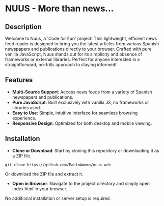 # NUUS - More than news...

## Description
Welcome to Nuus, a 'Code for Fun' project! This lightweight, efficient news feed reader is designed to bring you the latest articles from various Spanish newspapers and publications directly to your browser. Crafted with pure vanilla JavaScript, Nuus stands out for its simplicity and absence of frameworks or external libraries. Perfect for anyone interested in a straightforward, no-frills approach to staying informed!

## Features
- **Multi-Source Support**: Access news feeds from a variety of Spanish newspapers and publications.
- **Pure JavaScript**: Built exclusively with vanilla JS, no frameworks or libraries used.
- **Easy to Use**: Simple, intuitive interface for seamless browsing experience.
- **Responsive Design**: Optimized for both desktop and mobile viewing.

## Installation

- **Clone or Download**: Start by cloning this repository or downloading it as a ZIP file.

```
git clone https://github.com/PabloAmomo/nuus-web
```
Or download the ZIP file and extract it.

- **Open in Browser**: Navigate to the project directory and simply open index.html in your browser.

No additional installation or server setup is required.